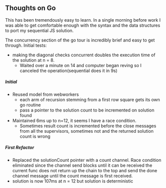 ## Thoughts on Go

This has been tremendously easy to learn. In a single morning before work I was able to get comfortable enough with the syntax and the data structures to port my sequential JS solution.

The concurrency section of the go tour is incredibly brief and easy to get through. Initial tests:
* making the diagonal checks concurrent doubles the execution time of the solution at n = 8.
  * Waited over a minute on 14 and computer began reving so I canceled the operation(sequential does it in 9s)

##### Initial
* Reused model from webworkers
  * each arm of recursion stemming from a first row square gets its own go routine
  * pass a pointer to the solution count to be incremented on solution found
* Maintained 6ms up to n=12, it seems I have a race condition.
  * Sometimes result count is incremented before the close messages from all the supervisors, sometimes not and the returned solution count is wrong

##### First Refactor
* Replaced the solutionCount pointer with a count channel. Race condition eliminated since the channel send blocks until it can be received the current func does not return up the chain to the top and send the done channel message until the count message is first received.
* solution is now 107ms at n = 12 but solution is deterministic
